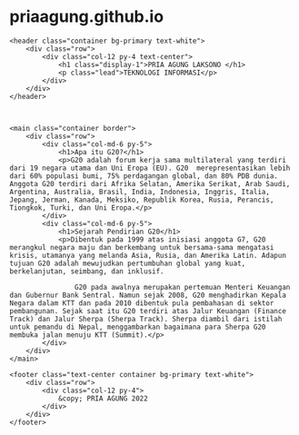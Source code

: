# priaagung.github.io
<!DOCTYPE html>
<html lang="en">

<head>
    <meta charset="UTF-8">
    <meta http-equiv="X-UA-Compatible" content="IE=edge">
    <meta name="viewport" content="width=device-width, initial-scale=1.0">
    <title>Kolom</title>
    <link href="https://cdn.jsdelivr.net/npm/bootstrap@5.1.3/dist/css/bootstrap.min.css" rel="stylesheet" integrity="sha384-1BmE4kWBq78iYhFldvKuhfTAU6auU8tT94WrHftjDbrCEXSU1oBoqyl2QvZ6jIW3" crossorigin="anonymous">
  <script src="https://cdn.jsdelivr.net/npm/bootstrap@5.1.3/dist/js/bootstrap.bundle.min.js" integrity="sha384-ka7Sk0Gln4gmtz2MlQnikT1wXgYsOg+OMhuP+IlRH9sENBO0LRn5q+8nbTov4+1p" crossorigin="anonymous"></script>

</head>

<body>

    <header class="container bg-primary text-white">
        <div class="row">
            <div class="col-12 py-4 text-center">
                <h1 class="display-1">PRIA AGUNG LAKSONO </h1>
                <p class="lead">TEKNOLOGI INFORMASI</p>
            </div>
        </div>
    </header>



    <main class="container border">
        <div class="row">
            <div class="col-md-6 py-5">
                <h1>Apa itu G20?</h1>
                <p>G20 adalah forum kerja sama multilateral yang terdiri dari 19 negara utama dan Uni Eropa (EU). G20  merepresentasikan lebih dari 60% populasi bumi, 75% perdagangan global, dan 80% PDB dunia. Anggota G20 terdiri dari Afrika Selatan, Amerika Serikat, Arab Saudi, Argentina, Australia, Brasil, India, Indonesia, Inggris, Italia, Jepang, Jerman, Kanada, Meksiko, Republik Korea, Rusia, Perancis, Tiongkok, Turki, dan Uni Eropa.</p>
            </div>
            <div class="col-md-6 py-5">
                <h1>Sejarah Pendirian G20</h1>
                <p>Dibentuk pada 1999 atas inisiasi anggota G7, G20 merangkul negara maju dan berkembang untuk bersama-sama mengatasi krisis, utamanya yang melanda Asia, Rusia, dan Amerika Latin. Adapun tujuan G20 adalah mewujudkan pertumbuhan global yang kuat, berkelanjutan, seimbang, dan inklusif.

                    G20 pada awalnya merupakan pertemuan Menteri Keuangan dan Gubernur Bank Sentral. Namun sejak 2008, G20 menghadirkan Kepala Negara dalam KTT dan pada 2010 dibentuk pula pembahasan di sektor pembangunan. Sejak saat itu G20 terdiri atas Jalur Keuangan (Finance Track) dan Jalur Sherpa (Sherpa Track). Sherpa diambil dari istilah untuk pemandu di Nepal, menggambarkan bagaimana para Sherpa G20 membuka jalan menuju KTT (Summit).</p>
            </div>
        </div>
    </main>

    <footer class="text-center container bg-primary text-white">
        <div class="row">
            <div class="col-12 py-4">
                &copy; PRIA AGUNG 2022
            </div>
        </div>
    </footer>

</body>

</html>
